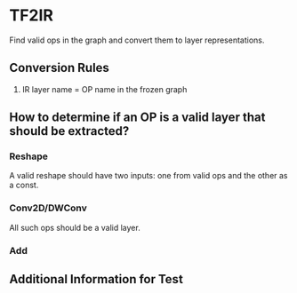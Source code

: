 # TF2IR
Find valid ops in the graph and convert them to layer representations. 


## Conversion Rules
1. IR layer name = OP name in the frozen graph


## How to determine if an OP is a valid layer that should be extracted?
### Reshape
A valid reshape should have two inputs: one from valid ops and the other as a const.

### Conv2D/DWConv
All such ops should be a valid layer. 

### Add


## Additional Information for Test